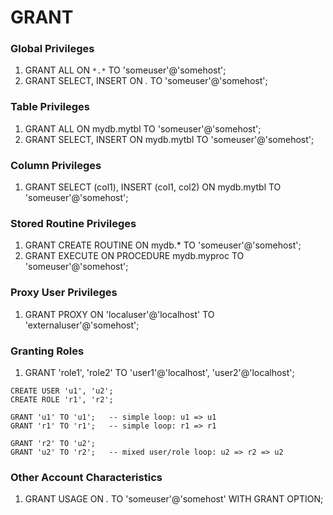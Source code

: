 # GRANT

### Global Privileges

1. GRANT ALL ON `*.*` TO 'someuser'@'somehost';
2. GRANT SELECT, INSERT ON *.* TO 'someuser'@'somehost';

### Table Privileges

1. GRANT ALL ON mydb.mytbl TO 'someuser'@'somehost';
2. GRANT SELECT, INSERT ON mydb.mytbl TO 'someuser'@'somehost';

### Column Privileges

1. GRANT SELECT (col1), INSERT (col1, col2) ON mydb.mytbl TO 'someuser'@'somehost';

### Stored Routine Privileges

1. GRANT CREATE ROUTINE ON mydb.* TO 'someuser'@'somehost';
2. GRANT EXECUTE ON PROCEDURE mydb.myproc TO 'someuser'@'somehost';

### Proxy User Privileges

1. GRANT PROXY ON 'localuser'@'localhost' TO 'externaluser'@'somehost';

### Granting Roles

1. GRANT 'role1', 'role2' TO 'user1'@'localhost', 'user2'@'localhost';

```mysql
CREATE USER 'u1', 'u2';
CREATE ROLE 'r1', 'r2';

GRANT 'u1' TO 'u1';   -- simple loop: u1 => u1
GRANT 'r1' TO 'r1';   -- simple loop: r1 => r1

GRANT 'r2' TO 'u2';
GRANT 'u2' TO 'r2';   -- mixed user/role loop: u2 => r2 => u2
```

### Other Account Characteristics

1. GRANT USAGE ON *.* TO 'someuser'@'somehost' WITH GRANT OPTION;

